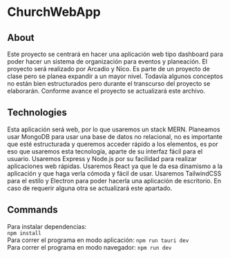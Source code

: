 # ChurchWebApp

## About

Este proyecto se centrará en hacer una aplicación web tipo dashboard para poder hacer un sistema de organización para eventos y planeación. El proyecto será realizado por Arcadio y Nico. Es parte de un proyecto de clase pero se planea expandir a un mayor nivel. Todavía algunos conceptos no están bien estructurados pero durante el transcurso del proyecto se elaborarán. Conforme avance el proyecto se actualizará este archivo.

## Technologies

Esta aplicación será web, por lo que usaremos un stack MERN. Planeamos usar MongoDB para usar una base de datos no relacional, no es importante que esté estructurada y queremos acceder rápido a los elementos, es por eso que usaremos esta tecnología, aparte de su interfaz fácil para el usuario. Usaremos Express y Node.js por su facilidad para realizar aplicaciones web rápidas. Usaremos React ya que le da esa dinamismo a la aplicación y que haga verla cómoda y fácil de usar. Usaremos TailwindCSS para el estilo y Electron para poder hacerla una aplicación de escritorio. En caso de requerir alguna otra se actualizará este apartado.

## Commands

Para instalar dependencias:
</br>
`npm install`
</br>
Para correr el programa en modo aplicación:
`npm run tauri dev`
</br>
Para correr el programa en modo navegador:
`npm run dev`
